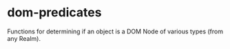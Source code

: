 # dom-predicates
Functions for determining if an object is a DOM Node of various types (from any Realm).
